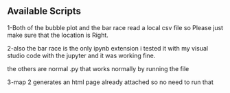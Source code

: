 
## Available Scripts

  
1-Both of the bubble plot and the bar race read a local csv file so Please just make sure that the location is Right.

2-also the bar race is the only ipynb extension i tested it with my visual studio code with the jupyter and it was working fine.

the others are normal .py that works normally by running the file

3-map 2 generates an html page already attached so no need to run that

